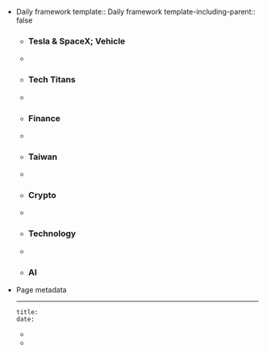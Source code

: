 - Daily framework
  template:: Daily framework
  template-including-parent:: false
	- ### Tesla & SpaceX; Vehicle
	-
	- ###  Tech Titans
	-
	- ### Finance
	-
	- ### Taiwan
	-
	- ### Crypto
	-
	- ### Technology
	-
	- ### AI
- Page metadata
	- ---
	  title:
	  date:
	-
	-